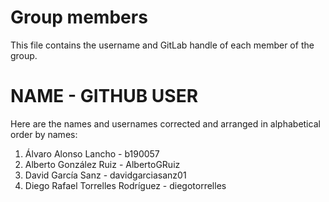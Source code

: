 Group members
==================

This file contains the username and GitLab handle of each member of the group.

# NAME - GITHUB USER
Here are the names and usernames corrected and arranged in alphabetical order by names:
1. Álvaro Alonso Lancho - b190057
2. Alberto González Ruiz - AlbertoGRuiz
3. David García Sanz - davidgarciasanz01
4. Diego Rafael Torrelles Rodríguez - diegotorrelles

